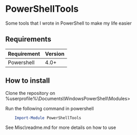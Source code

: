 # PowerShellTools
Some tools that I wrote in PowerShell to make my life easier

## Requirements

| Requirement | Version |
|-------------|---------|
| Powershell  | 4.0+    |

## How to install

Clone the repository on %userprofile%\Documents\WindowsPowerShell\Modules>

Run the following command in powershell
```powershell
	Import-Module PowerShellTools
```

See Misc\readme.md for more details on how to use 
